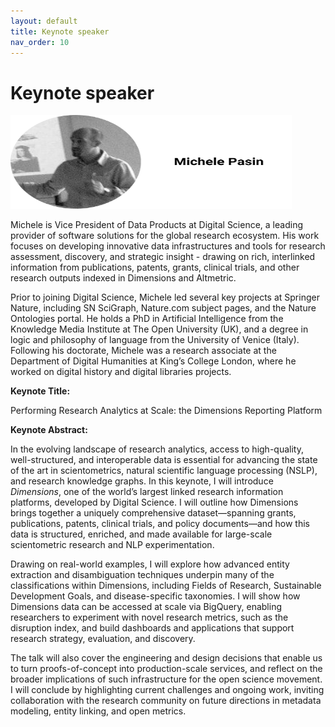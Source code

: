 ```yaml
---
layout: default
title: Keynote speaker
nav_order: 10
---
```


# Keynote speaker

<div align="left" style="margin: 0px auto;">
<img width="450" height="150" src="../michele_pasin.png" alt="Michele Pasin"/>
<br/>
</div>

Michele is Vice President of Data Products at Digital Science, a leading provider of software solutions for the global research ecosystem. His work focuses on developing innovative data infrastructures and tools for research assessment, discovery, and strategic insight - drawing on rich, interlinked information from publications, patents, grants, clinical trials, and other research outputs indexed in Dimensions and Altmetric.

Prior to joining Digital Science, Michele led several key projects at Springer Nature, including SN SciGraph, Nature.com subject pages, and the Nature Ontologies portal. He holds a PhD in Artificial Intelligence from the Knowledge Media Institute at The Open University (UK), and a degree in logic and philosophy of language from the University of Venice (Italy). Following his doctorate, Michele was a research associate at the Department of Digital Humanities at King’s College London, where he worked on digital history and digital libraries projects.


**Keynote Title:**

Performing Research Analytics at Scale: the Dimensions Reporting Platform

**Keynote Abstract:**

In the evolving landscape of research analytics, access to high-quality, well-structured, and interoperable data is essential for advancing the state of the art in scientometrics, natural scientific language processing (NSLP), and research knowledge graphs. In this keynote, I will introduce _Dimensions_, one of the world’s largest linked research information platforms, developed by Digital Science. I will outline how Dimensions brings together a uniquely comprehensive dataset—spanning grants, publications, patents, clinical trials, and policy documents—and how this data is structured, enriched, and made available for large-scale scientometric research and NLP experimentation.

Drawing on real-world examples, I will explore how advanced entity extraction and disambiguation techniques underpin many of the classifications within Dimensions, including Fields of Research, Sustainable Development Goals, and disease-specific taxonomies. I will show how Dimensions data can be accessed at scale via BigQuery, enabling researchers to experiment with novel research metrics, such as the disruption index, and build dashboards and applications that support research strategy, evaluation, and discovery.

The talk will also cover the engineering and design decisions that enable us to turn proofs-of-concept into production-scale services, and reflect on the broader implications of such infrastructure for the open science movement. I will conclude by highlighting current challenges and ongoing work, inviting collaboration with the research community on future directions in metadata modeling, entity linking, and open metrics.

